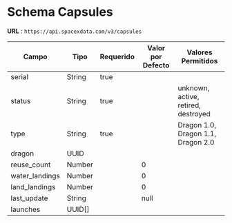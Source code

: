 # Schema Capsules

**URL** : `https://api.spacexdata.com/v3/capsules`

| Campo          | Tipo   | Requerido | Valor por Defecto | Valores Permitidos                  |
| -------------- | ------ | --------- | ----------------- | ----------------------------------- |
| serial         | String | true      |                   |                                     |
| status         | String | true      |                   | unknown, active, retired, destroyed |
| type           | String | true      |                   | Dragon 1.0, Dragon 1.1, Dragon 2.0  |
| dragon         | UUID   |           |                   |                                     |
| reuse_count    | Number |           | 0                 |                                     |
| water_landings | Number |           | 0                 |                                     |
| land_landings  | Number |           | 0                 |                                     |
| last_update    | String |           | null              |                                     |
| launches       | UUID[] |           |                   |                                     |
